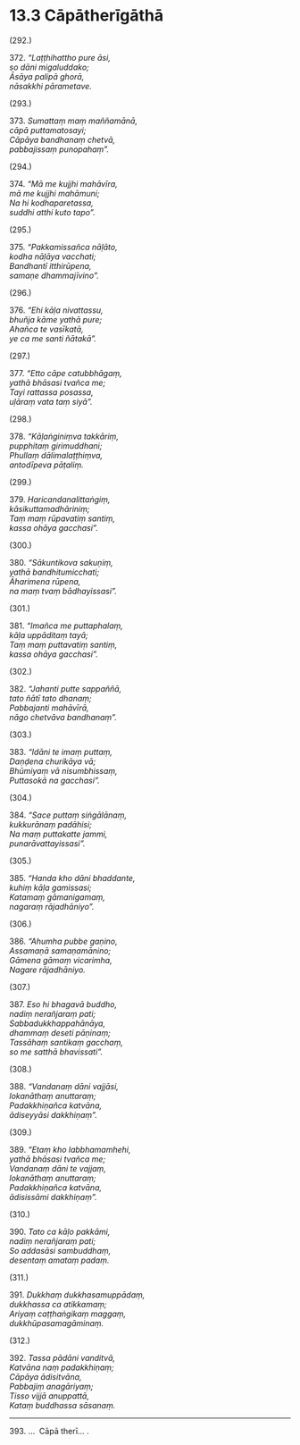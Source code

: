 

# 13.3 Cāpātherīgāthā



(292.)

372\. _“Laṭṭhihattho pure āsi,_  
_so dāni migaluddako;_  
_Āsāya palipā ghorā,_  
_nāsakkhi pārametave._  


(293.)

373\. _Sumattaṃ maṃ maññamānā,_  
_cāpā puttamatosayi;_  
_Cāpāya bandhanaṃ chetvā,_  
_pabbajissaṃ punopahaṃ”._  


(294.)

374\. _“Mā me kujjhi mahāvīra,_  
_mā me kujjhi mahāmuni;_  
_Na hi kodhaparetassa,_  
_suddhi atthi kuto tapo”._  


(295.)

375\. _“Pakkamissañca nāḷāto,_  
_kodha nāḷāya vacchati;_  
_Bandhantī itthirūpena,_  
_samaṇe dhammajīvino”._  


(296.)

376\. _“Ehi kāḷa nivattassu,_  
_bhuñja kāme yathā pure;_  
_Ahañca te vasīkatā,_  
_ye ca me santi ñātakā”._  


(297.)

377\. _“Etto cāpe catubbhāgaṃ,_  
_yathā bhāsasi tvañca me;_  
_Tayi rattassa posassa,_  
_uḷāraṃ vata taṃ siyā”._  


(298.)

378\. _“Kāḷaṅginiṃva takkāriṃ,_  
_pupphitaṃ girimuddhani;_  
_Phullaṃ dālimalaṭṭhiṃva,_  
_antodīpeva pāṭaliṃ._  


(299.)

379\. _Haricandanalittaṅgiṃ,_  
_kāsikuttamadhāriniṃ;_  
_Taṃ maṃ rūpavatiṃ santiṃ,_  
_kassa ohāya gacchasi”._  


(300.)

380\. _“Sākuntikova sakuṇiṃ,_  
_yathā bandhitumicchati;_  
_Āharimena rūpena,_  
_na maṃ tvaṃ bādhayissasi”._  


(301.)

381\. _“Imañca me puttaphalaṃ,_  
_kāḷa uppāditaṃ tayā;_  
_Taṃ maṃ puttavatiṃ santiṃ,_  
_kassa ohāya gacchasi”._  


(302.)

382\. _“Jahanti putte sappaññā,_  
_tato ñātī tato dhanaṃ;_  
_Pabbajanti mahāvīrā,_  
_nāgo chetvāva bandhanaṃ”._  


(303.)

383\. _“Idāni te imaṃ puttaṃ,_  
_Daṇḍena churikāya vā;_  
_Bhūmiyaṃ vā nisumbhissaṃ,_  
_Puttasokā na gacchasi”._  


(304.)

384\. _“Sace puttaṃ siṅgālānaṃ,_  
_kukkurānaṃ padāhisi;_  
_Na maṃ puttakatte jammi,_  
_punarāvattayissasi”._  


(305.)

385\. _“Handa kho dāni bhaddante,_  
_kuhiṃ kāḷa gamissasi;_  
_Katamaṃ gāmanigamaṃ,_  
_nagaraṃ rājadhāniyo”._  


(306.)

386\. _“Ahumha pubbe gaṇino,_  
_Assamaṇā samaṇamānino;_  
_Gāmena gāmaṃ vicarimha,_  
_Nagare rājadhāniyo._  


(307.)

387\. _Eso hi bhagavā buddho,_  
_nadiṃ nerañjaraṃ pati;_  
_Sabbadukkhappahānāya,_  
_dhammaṃ deseti pāṇinaṃ;_  
_Tassāhaṃ santikaṃ gacchaṃ,_  
_so me satthā bhavissati”._  


(308.)

388\. _“Vandanaṃ dāni vajjāsi,_  
_lokanāthaṃ anuttaraṃ;_  
_Padakkhiṇañca katvāna,_  
_ādiseyyāsi dakkhiṇaṃ”._  


(309.)

389\. _“Etaṃ kho labbhamamhehi,_  
_yathā bhāsasi tvañca me;_  
_Vandanaṃ dāni te vajjaṃ,_  
_lokanāthaṃ anuttaraṃ;_  
_Padakkhiṇañca katvāna,_  
_ādisissāmi dakkhiṇaṃ”._  


(310.)

390\. _Tato ca kāḷo pakkāmi,_  
_nadiṃ nerañjaraṃ pati;_  
_So addasāsi sambuddhaṃ,_  
_desentaṃ amataṃ padaṃ._  


(311.)

391\. _Dukkhaṃ dukkhasamuppādaṃ,_  
_dukkhassa ca atikkamaṃ;_  
_Ariyaṃ caṭṭhaṅgikaṃ maggaṃ,_  
_dukkhūpasamagāminaṃ._  


(312.)

392\. _Tassa pādāni vanditvā,_  
_Katvāna naṃ padakkhiṇaṃ;_  
_Cāpāya ādisitvāna,_  
_Pabbajiṃ anagāriyaṃ;_  
_Tisso vijjā anuppattā,_  
_Kataṃ buddhassa sāsanaṃ._  


---

393\. …  Cāpā therī… .





